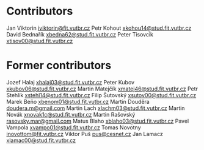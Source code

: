 # Contributors

Jan Viktorin  iviktorin@fit.vutbr.cz
Petr Kohout  xkohou14@stud.fit.vutbr.cz
David Bednařík  xbedna62@stud.fit.vutbr.cz
Peter Tisovcik xtisov00@stud.fit.vutbr.cz

# Former contributors

Jozef Halaj  xhalaj03@stud.fit.vutbr.cz
Peter Kubov xkubov06@stud.fit.vutbr.cz
Martin Matejčík xmatej46@stud.fit.vutbr.cz
Petr Stehlík xstehl14@stud.fit.vutbr.cz
Filip Šutovský  xsutov00@stud.fit.vutbr.cz
Marek Beňo  xbenom01@stud.fit.vutbr.cz
Martin Douděra  doudera.m@gmail.com
Martin Lach xlachm03@stud.fit.vutbr.cz 
Martin Novák  xnovak1c@stud.fit.vutbr.cz
Martin Rašovský rasovsky.mar@gmail.com
Matus Blaho xblaho03@stud.fit.vutbr.cz
Pavel Vampola xvampo01@stud.fit.vutbr.cz
Tomas Novotny inovottom@fit.vutbr.cz
Viktor Puš  pus@cesnet.cz
Jan Lamacz  xlamac00@stud.fit.vutbr.cz

